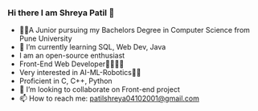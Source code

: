 ### Hi there I am Shreya Patil 👋

- 👩‍🎓A Junior pursuing my Bachelors Degree in Computer Science from Pune University
- 🌱 I’m currently learning SQL, Web Dev, Java
- I am an open-source enthusiast
- Front-End Web Developer👩‍💻👩‍💻
- Very interested in AI-ML-Robotics🤖🤖
- Proficient in C, C++, Python
- 👯 I’m looking to collaborate on Front-end project
- 📫 How to reach me: patilshreya04102001@gmail.com

<!--
**patil-shreya/patil-shreya** is a ✨ _special_ ✨ repository because its `README.md` (this file) appears on your GitHub profile.

Here are some ideas to get you started:

- 👩‍🎓A Junior pursuing my Bachelors Degree in Computer Science from Pune University
- 🌱 I’m currently learning SQL, Web Dev, Java
- I am an open-source enthusiast
- Front-End Web Developer👩‍💻👩‍💻
- Very interested in AI-ML-Robotics🤖🤖
- Proficient in C, C++, Python
- 👯 I’m looking to collaborate on Front-end project
- 📫 How to reach me: patilshreya04102001@gmail.com
-->
